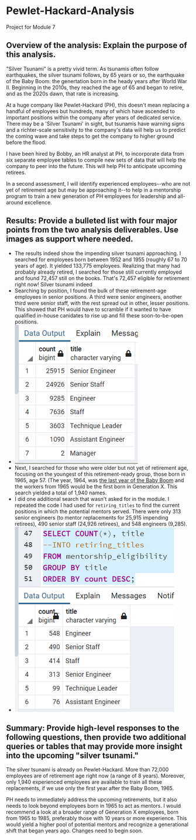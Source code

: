 # Pewlet-Hackard-Analysis
Project for Module 7

## Overview of the analysis: Explain the purpose of this analysis.
"Silver Tsunami" is a pretty vivid term. As tsunamis often follow earthquakes, the silver tsunami follows, by 65 years or so, the earthquake of the Baby Boom: the genertation born in the heady years after World War II. Beginning in the 2010s, they reached the age of 65 and began to retire, and as the 2020s dawn, that rate is increasing.

At a huge company like Pewlet-Hackard (PH), this doesn't mean replacing a handful of employees but hundreds, many of which have ascended to important positions within the company after years of dedicated service. There may be a 'Silver Tsunami' in sight, but tsunamis have warning signs and a richter-scale sensitivity to the company's data will help us to predict the coming wave and take steps to get the company to higher ground before the flood.

I have been hired by Bobby, an HR analyst at PH, to incorporate data from six separate employee tables to compile new sets of data that will help the company to peer into the future. This will help PH to anticipate upcoming retirees.

In a second assessment, I will identify experienced employees--who are not yet of retirement age but may be approaching it--to help in a mentorship program to train a new generation of PH employees for leadership and all-around excellence.

## Results: Provide a bulleted list with four major points from the two analysis deliverables. Use images as support where needed.
* The results indeed show the impending silver tsunami approaching. I searched for employees born between 1952 and 1955 (roughly 67 to 70 years of age). It yielded 133,775  employees. Realizing that many had probably already retired, I searched for those still currently employed and found 72,457 still on the books. That's 72,457 eligible for retirement right now! Silver tsunami indeed
* Searching by position, I found the bulk of these retirement-age employees in senior positions. A third were senior engineers, another third were senior staff, with the rest spread out in other, lesser positions. This showed that PH would have to scramble if it wanted to have qualified in-house canidates to rise up and fill these soon-to-be-open positions.
* ![Retiring employees by Title](https://github.com/JDittes/Pewlet-Hackard-Analysis/blob/main/retiring_titles.png)
* Next, I searched for those who were older but not yet of retirement age, focusing on the youngest of this retirement-ready group, those born in 1965, age 57. (The year, 1964, was [the last year of the Baby Boom](https://www.investopedia.com/terms/b/baby_boomer.asp#:~:text=%22Baby%20boomer%22%20refers%20to%20a,are%20an%20economically%20influential%20generation.) and the workers from 1965 would be the first born in Generation X. This search yielded a total of 1,940 names.
* I did one additional search that wasn't asked for in the module. I repeated the code I had used for `retiring_titles` to find the current positions in which the potential mentors served. There were only 313 senior engineers (to mentor replacements for 25,915 impending retirees), 490 senior staff (24,926 retirees), and 548 engineers (9,285).
* ![Possible Mentors by Title](https://github.com/JDittes/Pewlet-Hackard-Analysis/blob/main/moderator_titles.png)

## Summary: Provide high-level responses to the following questions, then provide two additional queries or tables that may provide more insight into the upcoming "silver tsunami."
The silver tsunami is already on Pewlet-Hackard. More than 72,000 employees are of retirement age right now (a range of 8 years). Moreover, only 1,940 experienced employees are available to train all these replacements, if we use only the first year after the Baby Boom, 1965.

PH needs to immediately address the upcoming retirements, but it also needs to look beyond employees born in 1965 to act as mentors. I would recommend a look at a broader range of Generation X employees, born from 1965 to 1985, preferably those with 10 years or more experience. This would yield a higher pool of potential mentors and recognize a generational shift that began years ago. Changes need to begin soon.
